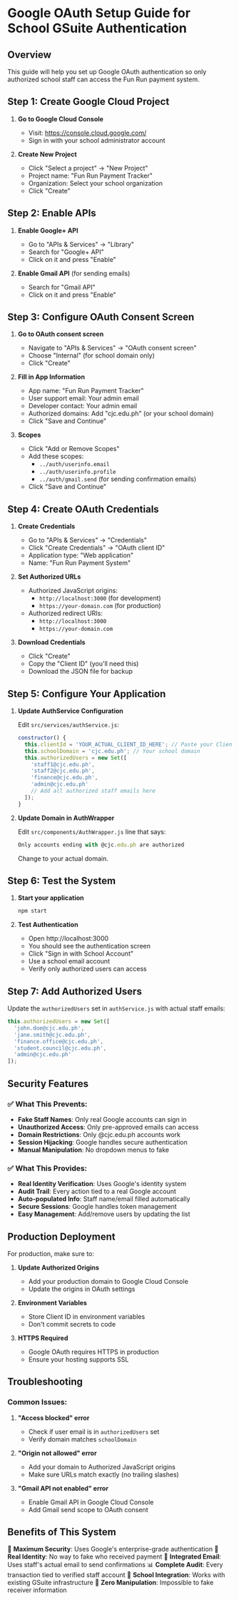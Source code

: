 # Google OAuth Setup Guide for School GSuite Authentication

## Overview
This guide will help you set up Google OAuth authentication so only authorized school staff can access the Fun Run payment system.

## Step 1: Create Google Cloud Project

1. **Go to Google Cloud Console**
   - Visit: https://console.cloud.google.com/
   - Sign in with your school administrator account

2. **Create New Project**
   - Click "Select a project" → "New Project"
   - Project name: "Fun Run Payment Tracker"
   - Organization: Select your school organization
   - Click "Create"

## Step 2: Enable APIs

1. **Enable Google+ API**
   - Go to "APIs & Services" → "Library"
   - Search for "Google+ API"
   - Click on it and press "Enable"

2. **Enable Gmail API** (for sending emails)
   - Search for "Gmail API"
   - Click on it and press "Enable"

## Step 3: Configure OAuth Consent Screen

1. **Go to OAuth consent screen**
   - Navigate to "APIs & Services" → "OAuth consent screen"
   - Choose "Internal" (for school domain only)
   - Click "Create"

2. **Fill in App Information**
   - App name: "Fun Run Payment Tracker"
   - User support email: Your admin email
   - Developer contact: Your admin email
   - Authorized domains: Add "cjc.edu.ph" (or your school domain)
   - Click "Save and Continue"

3. **Scopes**
   - Click "Add or Remove Scopes"
   - Add these scopes:
     - `../auth/userinfo.email`
     - `../auth/userinfo.profile`
     - `../auth/gmail.send` (for sending confirmation emails)
   - Click "Save and Continue"

## Step 4: Create OAuth Credentials

1. **Create Credentials**
   - Go to "APIs & Services" → "Credentials"
   - Click "Create Credentials" → "OAuth client ID"
   - Application type: "Web application"
   - Name: "Fun Run Payment System"

2. **Set Authorized URLs**
   - Authorized JavaScript origins:
     - `http://localhost:3000` (for development)
     - `https://your-domain.com` (for production)
   - Authorized redirect URIs:
     - `http://localhost:3000`
     - `https://your-domain.com`

3. **Download Credentials**
   - Click "Create"
   - Copy the "Client ID" (you'll need this)
   - Download the JSON file for backup

## Step 5: Configure Your Application

1. **Update AuthService Configuration**
   
   Edit `src/services/authService.js`:
   ```javascript
   constructor() {
     this.clientId = 'YOUR_ACTUAL_CLIENT_ID_HERE'; // Paste your Client ID
     this.schoolDomain = 'cjc.edu.ph'; // Your school domain
     this.authorizedUsers = new Set([
       'staff1@cjc.edu.ph',
       'staff2@cjc.edu.ph',
       'finance@cjc.edu.ph',
       'admin@cjc.edu.ph'
       // Add all authorized staff emails here
     ]);
   }
   ```

2. **Update Domain in AuthWrapper**
   
   Edit `src/components/AuthWrapper.js` line that says:
   ```javascript
   Only accounts ending with @cjc.edu.ph are authorized
   ```
   Change to your actual domain.

## Step 6: Test the System

1. **Start your application**
   ```bash
   npm start
   ```

2. **Test Authentication**
   - Open http://localhost:3000
   - You should see the authentication screen
   - Click "Sign in with School Account"
   - Use a school email account
   - Verify only authorized users can access

## Step 7: Add Authorized Users

Update the `authorizedUsers` set in `authService.js` with actual staff emails:

```javascript
this.authorizedUsers = new Set([
  'john.doe@cjc.edu.ph',
  'jane.smith@cjc.edu.ph',
  'finance.office@cjc.edu.ph',
  'student.council@cjc.edu.ph',
  'admin@cjc.edu.ph'
]);
```

## Security Features

### ✅ What This Prevents:
- **Fake Staff Names**: Only real Google accounts can sign in
- **Unauthorized Access**: Only pre-approved emails can access
- **Domain Restrictions**: Only @cjc.edu.ph accounts work
- **Session Hijacking**: Google handles secure authentication
- **Manual Manipulation**: No dropdown menus to fake

### ✅ What This Provides:
- **Real Identity Verification**: Uses Google's identity system
- **Audit Trail**: Every action tied to a real Google account
- **Auto-populated Info**: Staff name/email filled automatically
- **Secure Sessions**: Google handles token management
- **Easy Management**: Add/remove users by updating the list

## Production Deployment

For production, make sure to:

1. **Update Authorized Origins**
   - Add your production domain to Google Cloud Console
   - Update the origins in OAuth settings

2. **Environment Variables**
   - Store Client ID in environment variables
   - Don't commit secrets to code

3. **HTTPS Required**
   - Google OAuth requires HTTPS in production
   - Ensure your hosting supports SSL

## Troubleshooting

### Common Issues:

1. **"Access blocked" error**
   - Check if user email is in `authorizedUsers` set
   - Verify domain matches `schoolDomain`

2. **"Origin not allowed" error**
   - Add your domain to Authorized JavaScript origins
   - Make sure URLs match exactly (no trailing slashes)

3. **"Gmail API not enabled" error**
   - Enable Gmail API in Google Cloud Console
   - Add Gmail send scope to OAuth consent

## Benefits of This System

🔐 **Maximum Security**: Uses Google's enterprise-grade authentication
👤 **Real Identity**: No way to fake who received payment
📧 **Integrated Email**: Uses staff's actual email to send confirmations
📊 **Complete Audit**: Every transaction tied to verified staff account
🏫 **School Integration**: Works with existing GSuite infrastructure
🚫 **Zero Manipulation**: Impossible to fake receiver information






